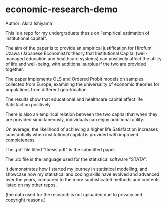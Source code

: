 # economic-research-demo

Author: Akira Ishiyama

This is a repo for my undergraduate thesis on "empirical estimation of institutional capital".

The aim of the paper is to provide an empirical justification for Hirofumi Uzawa (Japanese Economist)’s theory that Institutional Capital (well-managed education and healthcare systems) can positively affect the utility of life and well-being, with additional surplus if the two are provided together.

The paper implements OLS and Ordered Probit models on samples collected from Europe, examining the universality of economic theories for populations from different geo-location.

The results show that educational and healthcare capital affect life Satisfaction positively. 

There is also an empirical relation between the two capital that when they are provided simultaneously, individuals can enjoy additional utility. 

On average, the likelihood of achieving a higher life Satisfaction increases substantially when institutional capital is provided with improved completeness.

The .pdf file titled "thesis.pdf" is the submitted paper.

The .do file is the language used for the statistical software "STATA".

It demonstrates how I started my journey in statistical modelling, and showcase how my statistical and coding skills have evolved and advanced over the years, compared to the more sophisticated methods and contents listed on my other repos.

(the data used for the research is not uploaded due to privacy and copyright reasons.)
